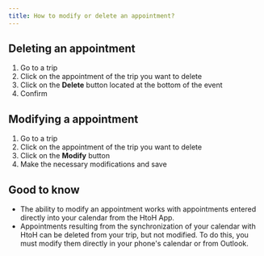 ```yaml
---
title: How to modify or delete an appointment?
---
```


## Deleting an appointment

1. Go to a trip
2. Click on the appointment of the trip you want to delete
3. Click on the **Delete** button located at the bottom of the event
4. Confirm

## Modifying a appointment

1. Go to a trip
2. Click on the appointment of the trip you want to delete
3. Click on the **Modify** button
4. Make the necessary modifications and save

## Good to know

* The ability to modify an appointment works with appointments entered directly into your calendar from the HtoH App.
* Appointments resulting from the synchronization of your calendar with HtoH can be deleted from your trip, but not modified. To do this, you must modify them directly in your phone's calendar or from Outlook.
